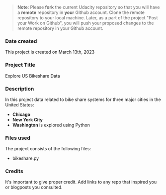 >**Note**: Please **fork** the current Udacity repository so that you will have a **remote** repository in **your** Github account. Clone the remote repository to your local machine. Later, as a part of the project "Post your Work on Github", you will push your proposed changes to the remote repository in your Github account.

### Date created
This project is created on March 13th, 2023

### Project Title
Explore US Bikeshare Data

### Description
In this project data related to bike share systems for three major cities in the United States:
- **Chicago** 
- **New York City**
- **Washington** 
is explored using Python

### Files used
The project consists of the following files:
- bikeshare.py

### Credits
It's important to give proper credit. Add links to any repo that inspired you or blogposts you consulted.

